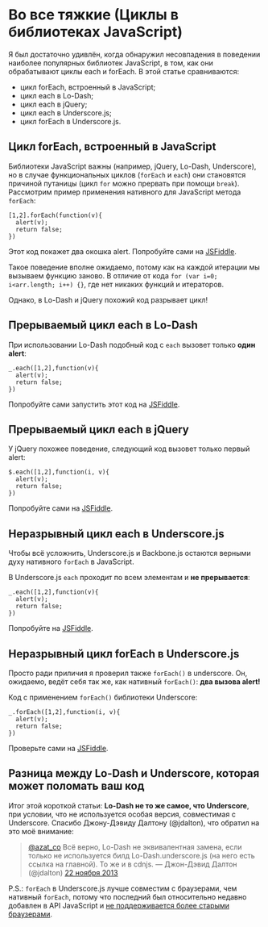 # Во все тяжкие (Циклы в библиотеках JavaScript)

Я был достаточно удивлён, когда обнаружил несовпадения в поведении наиболее
популярных библиотек JavaScript, в том, как они обрабатывают циклы each
и forEach.
В этой статье сравниваются:

- цикл forEach, встроенный в JavaScript;
- цикл each в Lo-Dash;
- цикл each в jQuery;
- цикл each в Underscore.js;
- цикл forEach в Underscore.js.

## Цикл forEach, встроенный в JavaScript

Библиотеки JavaScript важны (например, jQuery, Lo-Dash, Underscore), но в случае
функциональных циклов (`forEach` и `each`) они становятся причиной 
путаницы (цикл `for` можно прервать при помощи `break`).
Рассмотрим пример применения нативного для JavaScript метода `forEach`:

    [1,2].forEach(function(v){
      alert(v);
      return false;
    })

Этот код покажет два окошка alert. Попробуйте сами на [JSFiddle][1].

Такое поведение вполне ожидаемо, потому как на каждой итерации
мы вызываем функцию заново. В отличие от кода
`for (var i=0; i<arr.length; i++) {}`, где нет никаких функций и итераторов.

Однако, в Lo-Dash и jQuery похожий код разрывает цикл!

## Прерываемый цикл each в Lo-Dash

При использовании Lo-Dash подобный код с `each` вызовет только **один alert**:

    _.each([1,2],function(v){
      alert(v);
      return false;
    })

Попробуйте сами запустить этот код на [JSFiddle][2].

## Прерываемый цикл each в jQuery

У jQuery похожее поведение, следующий код вызовет только первый alert:

    $.each([1,2],function(i, v){
      alert(v);
      return false;
    })

Попробуйте сами на [JSFiddle][3].

## Неразрывный цикл each в Underscore.js

Чтобы всё усложнить, Underscore.js и Backbone.js остаются верными духу
нативного `forEach` в JavaScript.

В Underscore.js `each` проходит по всем элементам и **не прерывается**:

    _.each([1,2],function(v){
      alert(v);
      return false;
    })

Попробуйте на [JSFiddle][4].

## Неразрывный цикл forEach в Underscore.js

Просто ради приличия я проверил также `forEach()` в underscore. Он, ожидаемо,
ведёт себя так же, как нативный `forEach()`: **два вызова alert!**

Код с применением `forEach()` библиотеки Underscore:

    _.forEach([1,2],function(i, v){
      alert(v);
      return false;
    })

Проверьте сами на [JSFiddle][5].

## Разница между Lo-Dash и Underscore, которая может поломать ваш код

Итог этой короткой статьи: **Lo-Dash не то же самое, что Underscore**,
при условии, что не используется особая версия, совместимая с Underscore.
Спасибо Джону-Дэвиду Далтону (@jdalton), что обратил на это моё внимание:

> [@azat_co][6] Всё верно, Lo-Dash не эквивалентная замена, если только не
> используется билд Lo-Dash.underscore.js (на него есть ссылка на главной).
> То же и в cdnjs. — Джон-Дэвид Далтон (@jdalton) [22 ноября 2013][7]

P.S.: `forEach` в Underscore.js лучше совместим с браузерами, чем нативный
`forEach`, потому что последний был относительно недавно добавлен в API
JavaScript и [не поддерживается более старыми браузерами][8].

 [1]: http://jsfiddle.net/MMbrR/
 [2]: http://jsfiddle.net/x65jp/2/
 [3]: http://jsfiddle.net/x65jp/3/
 [4]: http://jsfiddle.net/x65jp/1/
 [5]: http://jsfiddle.net/x65jp/4/
 [6]: https://twitter.com/azat_co
 [7]: https://twitter.com/jdalton/statuses/403993905575641088
 [8]: https://developer.mozilla.org/en-US/docs/Web/JavaScript/Reference/Global_Objects/Array/forEach#Browser_compatibility
